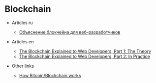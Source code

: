 # Blockchain

* Articles ru
  * [Объяснение блокчейна для веб-разработчиков](https://habrahabr.ru/post/323128/)

* Articles en
  * [The Blockchain Explained to Web Developers, Part 1: The Theory](https://marmelab.com/blog/2016/04/28/blockchain-for-web-developers-the-theory.html)
  * [The Blockchain Explained to Web Developers, Part 2: In Practice](https://marmelab.com/blog/2016/05/20/blockchain-for-web-developers-in-practice.html)

* Other links
  * [How Bitcoin/Blockchain works](https://youtu.be/Lx9zgZCMqXE)